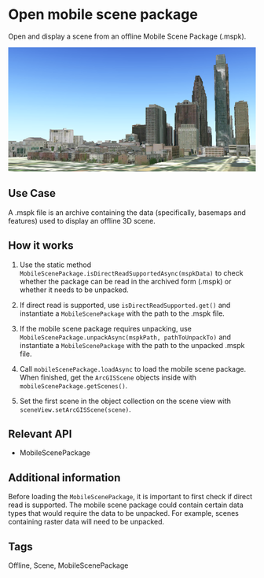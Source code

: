 # Open mobile scene package

Open and display a scene from an offline Mobile Scene Package (.mspk).

![](OpenMobileScenePackage.png)

## Use Case

A .mspk file is an archive containing the data (specifically, basemaps and features) used to display an offline 3D scene.

## How it works


1. Use the static method `MobileScenePackage.isDirectReadSupportedAsync(mspkData)` to check whether the package can be read in the archived form (.mspk) or whether it needs to be unpacked.

2. If direct read is supported, use `isDirectReadSupported.get()` and instantiate a `MobileScenePackage` with the path to the .mspk file.

3. If the mobile scene package requires unpacking, use `MobileScenePackage.unpackAsync(mspkPath, pathToUnpackTo)` and instantiate a `MobileScenePackage` with the path to the unpacked .mspk file.

4. Call `mobileScenePackage.loadAsync` to load the mobile scene package. When finished, get the `ArcGISScene` objects inside with `mobileScenePackage.getScenes()`.

5. Set the first scene in the object collection on the scene view with `sceneView.setArcGISScene(scene)`.


## Relevant API


*   MobileScenePackage


## Additional information

Before loading the `MobileScenePackage`, it is important to first check if direct read is supported. The mobile scene package could contain certain data types that would require the data to be unpacked. For example, scenes containing raster data will need to be unpacked.

## Tags

Offline, Scene, MobileScenePackage